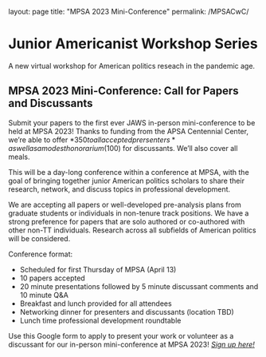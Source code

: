layout: page
title: "MPSA 2023 Mini-Conference"
permalink: /MPSACwC/

# Junior Americanist Workshop Series
A new virtual workshop for American politics reseach in the pandemic age.

## MPSA 2023 Mini-Conference: Call for Papers and Discussants

Submit your papers to the first ever JAWS in-person mini-conference to be held at MPSA 2023! Thanks to funding from the APSA Centennial Center, we’re able to offer *$350 to all accepted prersenters* as well as a modest honorarium ($100) for discussants. We’ll also cover all meals.

This will be a day-long conference within a conference at MPSA, with the goal of bringing together junior American politics scholars to share their research, network, and discuss topics in professional development.

We are accepting all papers or well-developed pre-analysis plans from graduate students or individuals in non-tenure track positions. We have a strong preference for papers that are solo authored or co-authored with other non-TT individuals. Research across all subfields of American politics will be considered.

Conference format:

- Scheduled for first Thursday of MPSA (April 13)
- 10 papers accepted
- 20 minute presentations followed by 5 minute discussant comments and 10 minute Q&A
- Breakfast and lunch provided for all attendees
- Networking dinner for presenters and discussants (location TBD)
- Lunch time professional development roundtable

Use this Google form to apply to present your work or volunteer as a discussant for our in-person mini-conference at MPSA 2023! [*Sign up here!*](https://docs.google.com/forms/d/e/1FAIpQLSdg61371S5kk8N3rZsGhLqnyfkF9SYz-vcvvtBAlcN2B5QsLw/viewform)